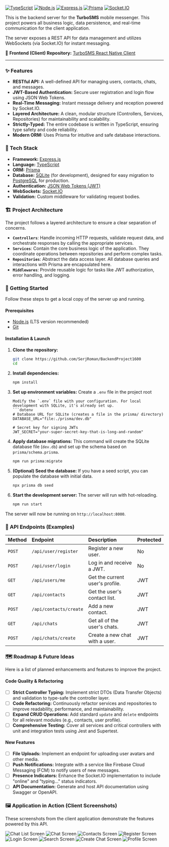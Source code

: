 [![TypeScript](https://img.shields.io/badge/TypeScript-3178C6?logo=typescript&logoColor=white)](https://www.typescriptlang.org/)
[![Node.js](https://img.shields.io/badge/Node.js-339933?logo=nodedotjs&logoColor=white)](https://nodejs.org/)
[![Express.js](https://img.shields.io/badge/Express.js-000000?logo=express&logoColor=white)](https://expressjs.com/)
[![Prisma](https://img.shields.io/badge/Prisma-2D3748?logo=prisma&logoColor=white)](https://www.prisma.io/)
[![Socket.IO](https://img.shields.io/badge/Socket.IO-010101?logo=socketdotio&logoColor=white)](https://socket.io/)

This is the backend server for the **TurboSMS** mobile messenger. This project powers all business logic, data persistence, and real-time communication for the client application.

The server exposes a REST API for data management and utilizes WebSockets (via Socket.IO) for instant messaging.

📱 **Frontend (Client) Repository:** [TurboSMS React Native Client](https://github.com/SerjRoman/turbo-sms1600)

---

### ✨ Features

*   **RESTful API:** A well-defined API for managing users, contacts, chats, and messages.
*   **JWT-Based Authentication:** Secure user registration and login flow using JSON Web Tokens.
*   **Real-Time Messaging:** Instant message delivery and reception powered by Socket.IO.
*   **Layered Architecture:** A clean, modular structure (Controllers, Services, Repositories) for maintainability and scalability.
*   **Strictly-Typed:** The entire codebase is written in TypeScript, ensuring type safety and code reliability.
*   **Modern ORM:** Uses Prisma for intuitive and safe database interactions.

### 🔧 Tech Stack

*   **Framework:** [Express.js](https://expressjs.com/)
*   **Language:** [TypeScript](https://www.typescriptlang.org/)
*   **ORM:** [Prisma](https://www.prisma.io/)
*   **Database:** [SQLite](https://www.sqlite.org/index.html) (for development), designed for easy migration to [PostgreSQL](https.www.postgresql.org/) for production.
*   **Authentication:** [JSON Web Tokens (JWT)](https://jwt.io/)
*   **WebSockets:** [Socket.IO](https://socket.io/)
*   **Validation:** Custom middleware for validating request bodies.

### 🏗️ Project Architecture

The project follows a layered architecture to ensure a clear separation of concerns.

*   **`Controllers`**: Handle incoming HTTP requests, validate request data, and orchestrate responses by calling the appropriate services.
*   **`Services`**: Contain the core business logic of the application. They coordinate operations between repositories and perform complex tasks.
*   **`Repositories`**: Abstract the data access layer. All database queries and interactions with Prisma are encapsulated here.
*   **`Middlewares`**: Provide reusable logic for tasks like JWT authorization, error handling, and logging.

### 🏁 Getting Started

Follow these steps to get a local copy of the server up and running.

#### Prerequisites

*   [Node.js](https://nodejs.org/) (LTS version recommended)
*   [Git](https://git-scm.com/)

#### Installation & Launch

1.  **Clone the repository:**
    ```bash
    git clone https://github.com/SerjRoman/BackendProject1600
    cd 
    ```

2.  **Install dependencies:**
    ```bash
    npm install
    ```

3.  **Set up environment variables:**
    Create a `.env` file in the project root
    ```
    Modify the `.env` file with your configuration. For local development with SQLite, it's already set up.
    ```dotenv
    # Database URL for SQLite (creates a file in the prisma/ directory)
    DATABASE_URL="file:./prisma/dev.db"

    # Secret key for signing JWTs
    JWT_SECRET="your-super-secret-key-that-is-long-and-random"
    ```

4.  **Apply database migrations:**
    This command will create the SQLite database file (`dev.db`) and set up the schema based on `prisma/schema.prisma`.
    ```bash
    npm run prisma:migrate
    ```

5.  **(Optional) Seed the database:**
    If you have a seed script, you can populate the database with initial data.
    ```bash
    npx prisma db seed
    ```

6.  **Start the development server:**
    The server will run with hot-reloading.
    ```bash
    npm run start
    ```

The server will now be running on `http://localhost:8000`.

### 📑 API Endpoints (Examples)

| Method | Endpoint                | Description                       | Protected |
| :----- | :---------------------- | :-------------------------------- | :-------- |
| `POST` | `/api/user/register`    | Register a new user.              | No        |
| `POST` | `/api/user/login`       | Log in and receive a JWT.         | No        |
| `GET`  | `/api/users/me`         | Get the current user's profile.   | JWT       |
| `GET`  | `/api/contacts`         | Get the user's contact list.      | JWT       |
| `POST` | `/api/contacts/create`         | Add a new contact.                | JWT       |
| `GET`  | `/api/chats`            | Get all of the user's chats.      | JWT       |
| `POST` | `/api/chats/create`            | Create a new chat with a user.    | JWT       |

### 🗺️ Roadmap & Future Ideas

Here is a list of planned enhancements and features to improve the project.

#### Code Quality & Refactoring
*   [ ] **Strict Controller Typing:** Implement strict DTOs (Data Transfer Objects) and validation to type-safe the controller layer.
*   [ ] **Code Refactoring:** Continuously refactor services and repositories to improve readability, performance, and maintainability.
*   [ ] **Expand CRUD Operations:** Add standard `update` and `delete` endpoints for all relevant modules (e.g., contacts, user profile).
*   [ ] **Comprehensive Testing:** Cover all services and critical controllers with unit and integration tests using Jest and Supertest.

#### New Features
*   [ ] **File Uploads:** Implement an endpoint for uploading user avatars and other media.
*   [ ] **Push Notifications:** Integrate with a service like Firebase Cloud Messaging (FCM) to notify users of new messages.
*   [ ] **Presence Indicators:** Enhance the Socket.IO implementation to include "online" and "typing..." status indicators.
*   [ ] **API Documentation:** Generate and host API documentation using Swagger or OpenAPI.

### 🖼️ Application in Action (Client Screenshots)

These screenshots from the client application demonstrate the features powered by this API.

![Chat List Screen](https://github.com/user-attachments/assets/751b1b46-b2b0-4bdc-a3fe-98f91ca3a648)
![Chat Screen](https://github.com/user-attachments/assets/83a2d7df-e1f9-4c64-8cda-ed28ce5a7d59)
![Contacts Screen](https://github.com/user-attachments/assets/f9f9c1af-add9-428a-9993-197779a289e4)
![Register Screen](https://github.com/user-attachments/assets/a3a7797c-08ff-46f9-a744-8060dd32b899)
![Login Screen](https://github.com/user-attachments/assets/1a60ebe4-4a93-4cb6-8521-b66551bb712f)
![Search Screen](https://github.com/user-attachments/assets/1e9922f6-a319-4720-aa97-ef13710bd347)
![Create Chat Screen](https://github.com/user-attachments/assets/198c2bf1-9efc-4467-982f-8e0a92b9ab5d)
![Profile Screen](https://github.com/user-attachments/assets/5550ecba-4730-4a54-986b-51527fe8328a)
